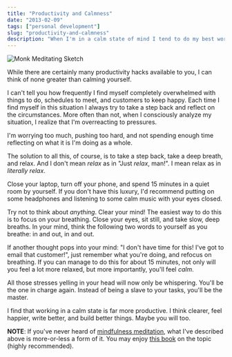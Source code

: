 ```yaml
---
title: "Productivity and Calmness"
date: "2013-02-09"
tags: ["personal development"]
slug: "productivity-and-calmness"
description: "When I'm in a calm state of mind I tend to do my best work -- how about you?"
---
```



![Monk Meditating Sketch][]


While there are certainly many productivity hacks available to you, I can think
of none greater than calming yourself.

I can't tell you how frequently I find myself completely overwhelmed with
things to do, schedules to meet, and customers to keep happy.  Each time I find
myself in this situation I always try to take a step back and reflect on the
circumstances.  More often than not, when I consciously analyze my situation, I
realize that I'm overreacting to pressures.

I'm worrying too much, pushing too hard, and not spending enough time
reflecting on what it is I'm doing as a whole.

The solution to all this, of course, is to take a step back, take a deep
breath, and relax.  And I don't mean *relax* as in "Just *relax*, man!".  I
mean relax as in *literally relax*.

Close your laptop, turn off your phone, and spend 15 minutes in a quiet room by
yourself.  If you don't have this luxury, I'd recommend putting on some
headphones and listening to some calm music with your eyes closed.

Try not to think about *anything*.  Clear your mind!  The easiest way to do
this is to focus on your breathing.  Close your eyes, sit still, and take slow,
deep breaths.  In your mind, think the following two words to yourself as you
breathe: in and out, in and out.

If another thought pops into your mind: "I don't have time for this!  I've got
to email that customer!", just remember what you're doing, and refocus on
breathing.  If you can manage to do this for about 15 minutes, not only will
you feel a lot more relaxed, but more importantly, you'll feel *calm*.

All those stresses yelling in your head will now only be whispering.  You'll be
the one in charge again.  Instead of being a slave to your tasks, you'll be the
master.

I find that working in a calm state is far more productive.  I think clearer,
feel happier, write better, and build better things.  Maybe you will too.

**NOTE**: If you've never heard of [mindfulness meditation][], what I've
described above is more-or-less a form of it.  You may enjoy [this book][] on
the topic (highly recommended).


  [Monk Meditating Sketch]: /static/blog/images/2013/monk-meditating-sketch.png "Monk Meditating Sketch"
  [mindfulness meditation]: http://en.wikipedia.org/wiki/Mindfulness "Mindfulness"
  [this book]: http://www.amazon.com/gp/product/0807012394/ref=as_li_ss_tl?ie=UTF8&camp=1789&creative=390957&creativeASIN=0807012394&linkCode=as2&tag=rdegges-20 "Mindfulness Meditation"
